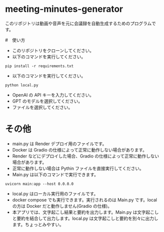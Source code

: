 # meeting-minutes-generator

このリポジトリは動画や音声を元に会議録を自動生成するためのプログラムです。

#　使い方

- このリポジトリをクローンしてください。
- 以下のコマンドを実行してください。

```
pip install -r requirements.txt
```

- 以下のコマンドを実行してください。

```
python local.py
```

- OpenAI の API キーを入力してください。
- GPT のモデルを選択してください。
- ファイルを選択してください。

# その他

- main.py は Render デプロイ用のファイルです。
- Docker は Gradio の仕様によって正常に動作しない場合があります。
- Render などにデプロイした場合、Gradio の仕様によって正常に動作しない場合があります。
- 正常に動作しない場合は Pythin ファイルを直接実行してください。
- Main.py は以下のコマンドで実行できます。

```
uvicorn main:app --host 0.0.0.0
```

- local.py はローカル実行用のファイルです。
- docker compose でも実行できます。実行されるのは Main.py です。local の方は Docker だと動作しません(Gradio の仕様)。
- 本アプリでは、文字起こし結果と要約を出力します。Main.py は文字起こしと要約を結合して出力します。local.py は文字起こしと要約を別々に出力します。ちょっとみやすい。
